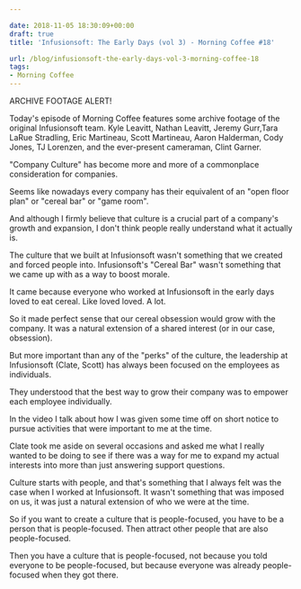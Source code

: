 ```yaml
---

date: 2018-11-05 18:30:09+00:00
draft: true
title: 'Infusionsoft: The Early Days (vol 3) - Morning Coffee #18'

url: /blog/infusionsoft-the-early-days-vol-3-morning-coffee-18
tags:
- Morning Coffee
---
```




 


ARCHIVE FOOTAGE ALERT!

Today's episode of Morning Coffee features some archive footage of the original Infusionsoft team. Kyle Leavitt, Nathan Leavitt, Jeremy Gurr,Tara LaRue Stradling, Eric Martineau, Scott Martineau, Aaron Halderman, Cody Jones, TJ Lorenzen, and the ever-present cameraman, Clint Garner.

"Company Culture" has become more and more of a commonplace consideration for companies. 

Seems like nowadays every company has their equivalent of an "open floor plan" or "cereal bar" or "game room".

And although I firmly believe that culture is a crucial part of a company's growth and expansion, I don't think people really understand what it actually is.

The culture that we built at Infusionsoft wasn't something that we created and forced people into. Infusionsoft's "Cereal Bar" wasn't something that we came up with as a way to boost morale.

It came because everyone who worked at Infusionsoft in the early days loved to eat cereal. Like loved loved. A lot.

So it made perfect sense that our cereal obsession would grow with the company. It was a natural extension of a shared interest (or in our case, obsession).

But more important than any of the "perks" of the culture, the leadership at Infusionsoft (Clate, Scott) has always been focused on the employees as individuals. 

They understood that the best way to grow their company was to empower each employee individually.

In the video I talk about how I was given some time off on short notice to pursue activities that were important to me at the time.

Clate took me aside on several occasions and asked me what I really wanted to be doing to see if there was a way for me to expand my actual interests into more than just answering support questions.

Culture starts with people, and that's something that I always felt was the case when I worked at Infusionsoft. It wasn't something that was imposed on us, it was just a natural extension of who we were at the time.

So if you want to create a culture that is people-focused, you have to be a person that is people-focused. Then attract other people that are also people-focused. 

Then you have a culture that is people-focused, not because you told everyone to be people-focused, but because everyone was already people-focused when they got there.
